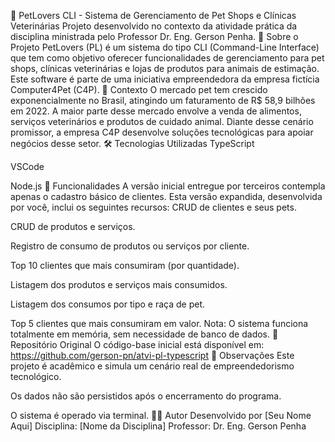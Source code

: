 🐾 PetLovers CLI - Sistema de Gerenciamento de Pet Shops e Clínicas Veterinárias
Projeto desenvolvido no contexto da atividade prática da disciplina ministrada pelo Professor Dr. Eng. Gerson Penha.
📘 Sobre o Projeto
PetLovers (PL) é um sistema do tipo CLI (Command-Line Interface) que tem como objetivo oferecer funcionalidades de gerenciamento para pet shops, clínicas veterinárias e lojas de produtos para animais de estimação. Este software é parte de uma iniciativa empreendedora da empresa fictícia Computer4Pet (C4P).
💼 Contexto
O mercado pet tem crescido exponencialmente no Brasil, atingindo um faturamento de R$ 58,9 bilhões em 2022. A maior parte desse mercado envolve a venda de alimentos, serviços veterinários e produtos de cuidado animal. Diante desse cenário promissor, a empresa C4P desenvolve soluções tecnológicas para apoiar negócios desse setor.
🛠️ Tecnologias Utilizadas
TypeScript

VSCode

Node.js
🚀 Funcionalidades
A versão inicial entregue por terceiros contempla apenas o cadastro básico de clientes. Esta versão expandida, desenvolvida por você, inclui os seguintes recursos:
CRUD de clientes e seus pets.

CRUD de produtos e serviços.

Registro de consumo de produtos ou serviços por cliente.

Top 10 clientes que mais consumiram (por quantidade).

Listagem dos produtos e serviços mais consumidos.

Listagem dos consumos por tipo e raça de pet.

Top 5 clientes que mais consumiram em valor.
Nota: O sistema funciona totalmente em memória, sem necessidade de banco de dados.
🔗 Repositório Original
O código-base inicial está disponível em:
https://github.com/gerson-pn/atvi-pl-typescript
📌 Observações
Este projeto é acadêmico e simula um cenário real de empreendedorismo tecnológico.

Os dados não são persistidos após o encerramento do programa.

O sistema é operado via terminal.
👨‍💻 Autor
Desenvolvido por [Seu Nome Aqui]
Disciplina: [Nome da Disciplina]
Professor: Dr. Eng. Gerson Penha